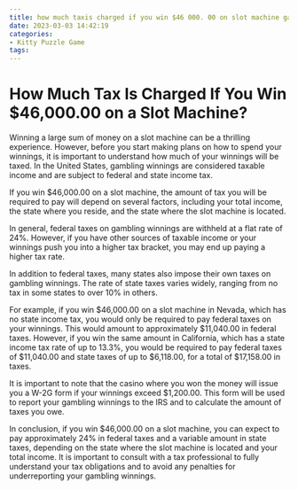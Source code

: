 ```yaml
---
title: how much taxis charged if you win $46 000. 00 on slot machine game live 888
date: 2023-03-03 14:42:19
categories:
- Kitty Puzzle Game
tags:
---
```

# How Much Tax Is Charged If You Win $46,000.00 on a Slot Machine?

Winning a large sum of money on a slot machine can be a thrilling experience. However, before you start making plans on how to spend your winnings, it is important to understand how much of your winnings will be taxed. In the United States, gambling winnings are considered taxable income and are subject to federal and state income tax. 

If you win $46,000.00 on a slot machine, the amount of tax you will be required to pay will depend on several factors, including your total income, the state where you reside, and the state where the slot machine is located. 

In general, federal taxes on gambling winnings are withheld at a flat rate of 24%. However, if you have other sources of taxable income or your winnings push you into a higher tax bracket, you may end up paying a higher tax rate. 

In addition to federal taxes, many states also impose their own taxes on gambling winnings. The rate of state taxes varies widely, ranging from no tax in some states to over 10% in others. 

For example, if you win $46,000.00 on a slot machine in Nevada, which has no state income tax, you would only be required to pay federal taxes on your winnings. This would amount to approximately $11,040.00 in federal taxes. However, if you win the same amount in California, which has a state income tax rate of up to 13.3%, you would be required to pay federal taxes of $11,040.00 and state taxes of up to $6,118.00, for a total of $17,158.00 in taxes. 

It is important to note that the casino where you won the money will issue you a W-2G form if your winnings exceed $1,200.00. This form will be used to report your gambling winnings to the IRS and to calculate the amount of taxes you owe. 

In conclusion, if you win $46,000.00 on a slot machine, you can expect to pay approximately 24% in federal taxes and a variable amount in state taxes, depending on the state where the slot machine is located and your total income. It is important to consult with a tax professional to fully understand your tax obligations and to avoid any penalties for underreporting your gambling winnings.